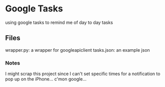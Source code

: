 # Google Tasks

using google tasks to remind me of day to day tasks

## Files

wrapper.py: a wrapper for googleapiclient
tasks.json: an example json


### Notes

I might scrap this project since I can't set specific times for a notification to pop up on the iPhone... c'mon google...
